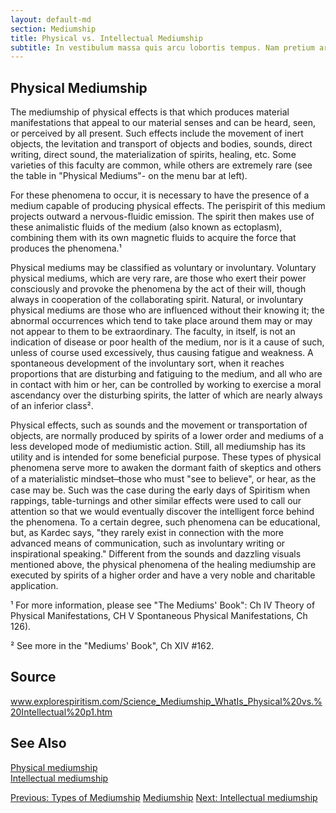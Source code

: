 ```yaml
---
layout: default-md
section: Mediumship
title: Physical vs. Intellectual Mediumship
subtitle: In vestibulum massa quis arcu lobortis tempus. Nam pretium arcu in odio vulputate luctus.
---
```


## Physical Mediumship
The mediumship of physical effects is that which produces material manifestations that appeal to our material senses and can be heard, seen, or perceived by all present.  Such effects include the movement of inert objects, the levitation and transport of objects and bodies, sounds, direct writing, direct sound, the materialization of spirits, healing, etc.  Some varieties of this faculty are common, while others are extremely rare (see the table in "Physical Mediums"- on the menu bar at left).

For these phenomena to occur, it is necessary to have the presence of a medium capable of producing physical effects. The perispirit of this medium projects outward a nervous-fluidic emission.  The spirit then makes use of these animalistic fluids of the medium (also known as ectoplasm), combining them with its own magnetic fluids to acquire the force that produces the phenomena.¹

Physical mediums may be classified as voluntary or involuntary. Voluntary physical mediums, which are very rare, are those who exert their power consciously and provoke the phenomena by the act of their will, though always in cooperation of the collaborating spirit. Natural, or involuntary physical mediums are those who are influenced without their knowing it; the abnormal occurrences which tend to take place around them may or may not appear to them to be extraordinary.  The faculty, in itself, is not an indication of disease or poor health of the medium, nor is it a cause of such, unless of course used excessively, thus causing fatigue and weakness.  A spontaneous development of the involuntary sort, when it reaches proportions that are disturbing and fatiguing to the medium, and all who are in contact with him or her, can be controlled by working to  exercise a moral ascendancy over the disturbing spirits, the latter of which are nearly always of an inferior class². 

Physical effects, such as sounds and the movement or transportation of objects, are normally produced by spirits of a lower order and mediums of a less developed mode of mediumistic action. Still, all mediumship has its utility and is intended for some beneficial purpose. These types of physical phenomena serve more to awaken the dormant faith of skeptics and others of a materialistic mindset  ̶  those who must "see to believe", or hear, as the case may be.  Such was the case during the early days of Spiritism when rappings, table-turnings and other similar effects were used to call our attention so that we would eventually discover the intelligent force behind the phenomena.  To a certain degree, such phenomena can be educational, but, as Kardec says, "they rarely exist in connection with the more advanced means of communication, such as involuntary writing or inspirational speaking." Different from the sounds and dazzling visuals mentioned above, the physical phenomena of the healing mediumship are executed by spirits of a higher order and have a very noble and charitable application.


¹ For more information, please see "The Mediums' Book": Ch IV Theory of Physical Manifestations, CH V Spontaneous Physical Manifestations, Ch 126). 

² See more in the "Mediums' Book", Ch XIV #162.  


## Source
www.explorespiritism.com/Science_Mediumship_WhatIs_Physical%20vs.%20Intellectual%20p1.htm 

## See Also
[Physical mediumship](physical)  
[Intellectual mediumship](intellectual)  


<a href="types" class="button">Previous: Types of Mediumship</a>
<a href="learn" class="button special">Mediumship</a>
<a href="intellectual" class="button">Next: Intellectual mediumship</a>
